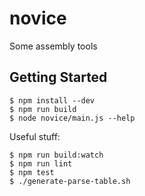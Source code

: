 novice
======

Some assembly tools

Getting Started
---------------

    $ npm install --dev
    $ npm run build
    $ node novice/main.js --help

Useful stuff:

    $ npm run build:watch
    $ npm run lint
    $ npm test
    $ ./generate-parse-table.sh
